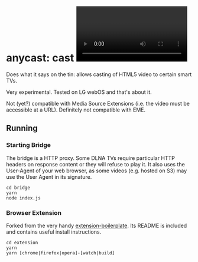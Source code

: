 # anycast: cast <video /> to smart TVs 

Does what it says on the tin: allows casting of HTML5 video to certain smart TVs. 

Very experimental. Tested on LG webOS and that's about it. 

Not (yet?) compatible with Media Source Extensions (i.e. the video must be accessible at a URL). Definitely not compatible with EME. 

## Running

### Starting Bridge

The bridge is a HTTP proxy. Some DLNA TVs require particular HTTP headers on response content or they will refuse to play it. It also uses the User-Agent of your web browser, as some videos (e.g. hosted on S3) may use the User Agent in its signature. 

    cd bridge
    yarn
    node index.js

### Browser Extension

Forked from the very handy [extension-boilerplate](https://github.com/EmailThis/extension-boilerplate). Its README is included and contains useful install instructions.

    cd extension
    yarn
    yarn [chrome|firefox|opera]-[watch|build]


